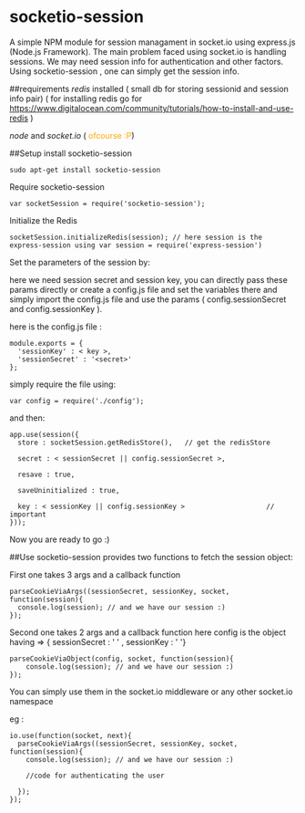 socketio-session
==============

A simple NPM module for session managament in socket.io using express.js (Node.js Framework).
The main problem faced using socket.io is handling sessions. We may need session info for authentication and other factors.
Using socketio-session , one can simply get the session info.

##requirements
  <em>redis</em> installed ( small db for storing sessionid and session info pair)
  ( for installing redis go for https://www.digitalocean.com/community/tutorials/how-to-install-and-use-redis )

  <em>node</em> and <em>socket.io</em> ( <span style = 'color:orange'>ofcourse :P</span>)

##Setup
  install socketio-session


    sudo apt-get install socketio-session

  Require socketio-session

    var socketSession = require('socketio-session');

  Initialize the Redis

    socketSession.initializeRedis(session); // here session is the express-session using var session = require('express-session')  

  Set the parameters of the session by:

  here we need session secret and session key, you can directly pass these params directly or create a config.js file and set the variables there and simply import the config.js file and use the params ( config.sessionSecret and config.sessionKey ).

  here is the config.js file :

    module.exports = {
      'sessionKey' : < key >,
      'sessionSecret' : '<secret>'
    };

  simply require the file using:

    var config = require('./config');

  and then:

    app.use(session({
      store : socketSession.getRedisStore(),   // get the redisStore

      secret : < sessionSecret || config.sessionSecret >,

      resave : true,

      saveUninitialized : true,

      key : < sessionKey || config.sessionKey >                    // important
    }));

  Now you are ready to go :)

##Use
  socketio-session provides two functions to fetch the session object:

  First one takes 3 args and a callback function

    parseCookieViaArgs((sessionSecret, sessionKey, socket, function(session){
      console.log(session); // and we have our session :)
    });

  Second one takes 2 args and a callback function
  here config is the object having => { sessionSecret : ' <secret> ' ,  sessionKey : ' <key> '}

    parseCookieViaObject(config, socket, function(session){
        console.log(session); // and we have our session :)
    });

  You can simply use them in the socket.io middleware or any other socket.io namespace

  eg :

    io.use(function(socket, next){
      parseCookieViaArgs((sessionSecret, sessionKey, socket, function(session){
        console.log(session); // and we have our session :)

        //code for authenticating the user

      });
    });
